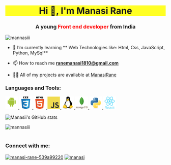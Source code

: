 
<!--
**mannasiii/mannasiii** is a ✨ _special_ ✨ repository because its `README.md` (this file) appears on your GitHub profile.

Here are some ideas to get you started:

- 🔭 I’m currently working on ...
- 🌱 I’m currently learning ...
- 👯 I’m looking to collaborate on ...
- 🤔 I’m looking for help with ...
- 💬 Ask me about ...
- 📫 How to reach me: ...
- 😄 Pronouns: ...
- ⚡ Fun fact: ...
-->
<h1 align="center" style="background-color: rgb(255, 255, 36);">Hi 👋, I'm Manasi Rane</h1>
<h3 align="center">A young<span style="color: red;"> Front end developer  </span>  from India </h3>
<p align="left"> <img src="https://komarev.com/ghpvc/?username=mannasiii&label=Profile%20views&color=0e75b6&style=flat"
        alt="mannasiii" /> </p>

- 🌱 I’m currently learning ** Web Technologies like: Html, Css, JavaScript, Python, MySql**

- 📫 How to reach me **ranemanasi1810@gmail.com**

- 👨‍💻 All of my projects are available at [ManasiRane](https://github.com/mannasiii)

<h3 align="left">Languages and Tools:</h3>
<p align="left">
    <a href="https://developer.android.com" target="_blank" rel="noreferrer">
        <img src="https://raw.githubusercontent.com/devicons/devicon/master/icons/android/android-original-wordmark.svg"
            alt="android" width="40" height="40" />
    </a> <a href="https://www.w3schools.com/css/" target="_blank" rel="noreferrer"> <img
            src="https://raw.githubusercontent.com/devicons/devicon/master/icons/css3/css3-original-wordmark.svg"
            alt="css3" width="40" height="40" /> </a>
    <a href="https://www.w3.org/html/" target="_blank" rel="noreferrer">
        <img src="https://raw.githubusercontent.com/devicons/devicon/master/icons/html5/html5-original-wordmark.svg"
            alt="html5" width="40" height="40" />
    </a> <a href="https://developer.mozilla.org/en-US/docs/Web/JavaScript" target="_blank" rel="noreferrer">
        <img src="https://raw.githubusercontent.com/devicons/devicon/master/icons/javascript/javascript-original.svg"
            alt="javascript" width="40" height="40" /> </a> <a href="https://www.linux.org/" target="_blank"
        rel="noreferrer"> <img
            src="https://raw.githubusercontent.com/devicons/devicon/master/icons/linux/linux-original.svg" alt="linux"
            width="40" height="40" /> </a> <a href="https://www.mongodb.com/" target="_blank" rel="noreferrer"> <img
            src="https://raw.githubusercontent.com/devicons/devicon/master/icons/mongodb/mongodb-original-wordmark.svg"
            alt="mongodb" width="40" height="40" /> </a> <a href="https://www.python.org" target="_blank"
        rel="noreferrer"> <img
            src="https://raw.githubusercontent.com/devicons/devicon/master/icons/python/python-original.svg"
            alt="python" width="40" height="40" /> </a> <a href="https://reactjs.org/" target="_blank" rel="noreferrer">
        <img src="https://raw.githubusercontent.com/devicons/devicon/master/icons/react/react-original-wordmark.svg"
            alt="react" width="40" height="40" /> </a>
</p>



![Manasii's GitHub
stats](https://github-readme-stats.vercel.app/api?username=mannasiii&show_icons=true&theme=radical&count_private=true)


<p><img align="left"
        src="https://github-readme-stats.vercel.app/api/top-langs?username=mannasiii&show_icons=true&locale=en&layout=compact"
        alt="mannasiii" /></p>



<br><br>
<h3 align="left">Connect with me:</h3>
<p align="left">
    <a href="https://www.linkedin.com/in/manasi-rane-539a99220/" target="blank"><img align="center"
            src="https://raw.githubusercontent.com/rahuldkjain/github-profile-readme-generator/master/src/images/icons/Social/linked-in-alt.svg"
            alt="manasi-rane-539a99220" height="30" width="40" /></a>
    <a href="https://www.instagram.com/_.sunshinnee._?utm_source=ig_web_button_share_sheet&igsh=ZDNlZDc0MzIxNw=="
        target="blank"><img align="center"
            src="https://raw.githubusercontent.com/rahuldkjain/github-profile-readme-generator/master/src/images/icons/Social/instagram.svg"
            alt="manasi" height="30" width="40" /></a>
</p>
